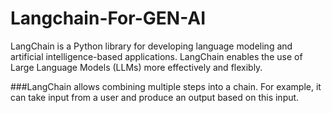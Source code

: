 # Langchain-For-GEN-AI

LangChain is a Python library for developing language modeling and artificial intelligence-based applications. 
LangChain enables the use of Large Language Models (LLMs) more effectively and flexibly.

###LangChain allows combining multiple steps into a chain. For example, it can take input from a user and produce an output based on this input.
